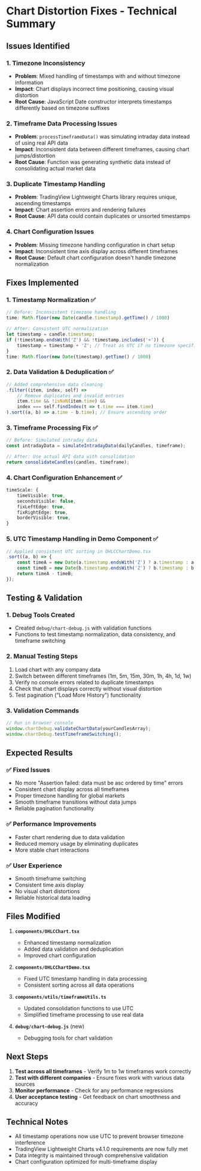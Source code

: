 # Chart Distortion Fixes - Technical Summary

## Issues Identified

### 1. **Timezone Inconsistency**
- **Problem**: Mixed handling of timestamps with and without timezone information
- **Impact**: Chart displays incorrect time positioning, causing visual distortion
- **Root Cause**: JavaScript Date constructor interprets timestamps differently based on timezone suffixes

### 2. **Timeframe Data Processing Issues**
- **Problem**: `processTimeframeData()` was simulating intraday data instead of using real API data
- **Impact**: Inconsistent data between different timeframes, causing chart jumps/distortion
- **Root Cause**: Function was generating synthetic data instead of consolidating actual market data

### 3. **Duplicate Timestamp Handling**
- **Problem**: TradingView Lightweight Charts library requires unique, ascending timestamps
- **Impact**: Chart assertion errors and rendering failures
- **Root Cause**: API data could contain duplicates or unsorted timestamps

### 4. **Chart Configuration Issues**
- **Problem**: Missing timezone handling configuration in chart setup
- **Impact**: Inconsistent time axis display across different timeframes
- **Root Cause**: Default chart configuration doesn't handle timezone normalization

## Fixes Implemented

### 1. **Timestamp Normalization** ✅
```typescript
// Before: Inconsistent timezone handling
time: Math.floor(new Date(candle.timestamp).getTime() / 1000)

// After: Consistent UTC normalization
let timestamp = candle.timestamp;
if (!timestamp.endsWith('Z') && !timestamp.includes('+')) {
    timestamp = timestamp + 'Z'; // Treat as UTC if no timezone specified
}
time: Math.floor(new Date(timestamp).getTime() / 1000)
```

### 2. **Data Validation & Deduplication** ✅
```typescript
// Added comprehensive data cleaning
.filter((item, index, self) => 
    // Remove duplicates and invalid entries
    item.time && !isNaN(item.time) && 
    index === self.findIndex(t => t.time === item.time)
).sort((a, b) => a.time - b.time); // Ensure ascending order
```

### 3. **Timeframe Processing Fix** ✅
```typescript
// Before: Simulated intraday data
const intradayData = simulateIntradayData(dailyCandles, timeframe);

// After: Use actual API data with consolidation
return consolidateCandles(candles, timeframe);
```

### 4. **Chart Configuration Enhancement** ✅
```typescript
timeScale: {
    timeVisible: true,
    secondsVisible: false,
    fixLeftEdge: true,
    fixRightEdge: true,
    borderVisible: true,
}
```

### 5. **UTC Timestamp Handling in Demo Component** ✅
```typescript
// Applied consistent UTC sorting in OHLCChartDemo.tsx
.sort((a, b) => {
    const timeA = new Date(a.timestamp.endsWith('Z') ? a.timestamp : a.timestamp + 'Z').getTime();
    const timeB = new Date(b.timestamp.endsWith('Z') ? b.timestamp : b.timestamp + 'Z').getTime();
    return timeA - timeB;
});
```

## Testing & Validation

### 1. **Debug Tools Created**
- Created `debug/chart-debug.js` with validation functions
- Functions to test timestamp normalization, data consistency, and timeframe switching

### 2. **Manual Testing Steps**
1. Load chart with any company data
2. Switch between different timeframes (1m, 5m, 15m, 30m, 1h, 4h, 1d, 1w)
3. Verify no console errors related to duplicate timestamps
4. Check that chart displays correctly without visual distortion
5. Test pagination ("Load More History") functionality

### 3. **Validation Commands**
```javascript
// Run in browser console
window.chartDebug.validateChartData(yourCandlesArray);
window.chartDebug.testTimeframeSwitching();
```

## Expected Results

### ✅ **Fixed Issues**
- No more "Assertion failed: data must be asc ordered by time" errors
- Consistent chart display across all timeframes
- Proper timezone handling for global markets
- Smooth timeframe transitions without data jumps
- Reliable pagination functionality

### ✅ **Performance Improvements**
- Faster chart rendering due to data validation
- Reduced memory usage by eliminating duplicates
- More stable chart interactions

### ✅ **User Experience**
- Smooth timeframe switching
- Consistent time axis display
- No visual chart distortions
- Reliable historical data loading

## Files Modified

1. **`components/OHLCChart.tsx`**
   - Enhanced timestamp normalization
   - Added data validation and deduplication
   - Improved chart configuration

2. **`components/OHLCChartDemo.tsx`**
   - Fixed UTC timestamp handling in data processing
   - Consistent sorting across all data operations

3. **`components/utils/timeframeUtils.ts`**
   - Updated consolidation functions to use UTC
   - Simplified timeframe processing to use real data

4. **`debug/chart-debug.js`** (new)
   - Debugging tools for chart validation

## Next Steps

1. **Test across all timeframes** - Verify 1m to 1w timeframes work correctly
2. **Test with different companies** - Ensure fixes work with various data sources
3. **Monitor performance** - Check for any performance regressions
4. **User acceptance testing** - Get feedback on chart smoothness and accuracy

## Technical Notes

- All timestamp operations now use UTC to prevent browser timezone interference
- TradingView Lightweight Charts v4.1.0 requirements are now fully met
- Data integrity is maintained through comprehensive validation
- Chart configuration optimized for multi-timeframe display

